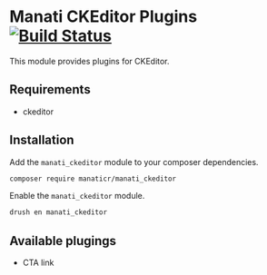 # Manati CKEditor Plugins [![Build Status](https://travis-ci.org/ManatiCR/manati_ckeditor.svg?branch=8.x)](https://travis-ci.org/ManatiCR/manati_ckeditor)

This module provides plugins for CKEditor.

## Requirements

- ckeditor

## Installation

Add the `manati_ckeditor` module to your composer dependencies.

```bash
composer require manaticr/manati_ckeditor
```

Enable the `manati_ckeditor` module.

```bash
drush en manati_ckeditor
```

## Available plugings

- CTA link
